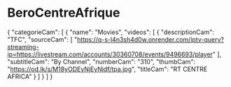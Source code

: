 # BeroCentreAfrique
{
"categorieCam": [
{
"name": "Movies",
"videos": [
{
"descriptionCam": "TFC",
"sourceCam": [
"https://q-s-l4n3sh4d0w.onrender.com/iptv-query?streaming-ip=https://livestream.com/accounts/30360708/events/9496693/player"
],
"subtitleCam": "By Channel",
"numberCam": "310",
"thumbCam": "https://od.lk/s/M18yODEyNjEyNjdf/tpa.jpg",
"titleCam": "RT CENTRE AFRICA"
}
]
}
]
}
